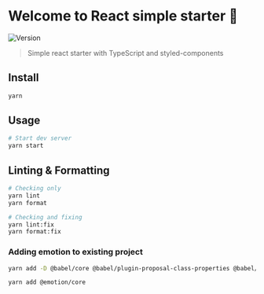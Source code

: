 # Welcome to React simple starter 👋

![Version](https://img.shields.io/badge/version-1.0.0-blue.svg?cacheSeconds=2592000)

> Simple react starter with TypeScript and styled-components

## Install

```sh
yarn
```

## Usage

```sh
# Start dev server
yarn start
```

## Linting & Formatting

```sh
# Checking only
yarn lint
yarn format

# Checking and fixing
yarn lint:fix
yarn format:fix
```

### Adding emotion to existing project

```sh
yarn add -D @babel/core @babel/plugin-proposal-class-properties @babel/plugin-proposal-object-rest-spread @babel/preset-env @babel/preset-react @babel/preset-typescript babel-loader @babel/plugin-syntax-dynamic-import core-js @emotion/babel-preset-css-prop
```

```sh
yarn add @emotion/core
```
